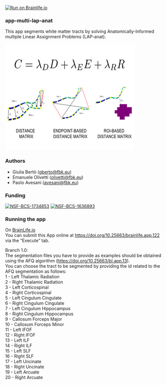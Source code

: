 [![Run on Brainlife.io](https://img.shields.io/badge/Brainlife-bl.app.122-blue.svg)](https://doi.org/10.25663/brainlife.app.122)

### app-multi-lap-anat
This app segments white matter tracts by solving Anatomically-Informed multiple Linear Assignment Problems (LAP-anat).

![](LAP-anat.png)

### Authors
- Giulia Bertò (gberto@fbk.eu)
- Emanuele Olivetti (olivetti@fbk.eu)
- Paolo Avesani (avesani@fbk.eu)

### Funding 
[![NSF-BCS-1734853](https://img.shields.io/badge/NSF_BCS-1734853-blue.svg)](https://nsf.gov/awardsearch/showAward?AWD_ID=1734853)
[![NSF-BCS-1636893](https://img.shields.io/badge/NSF_BCS-1636893-blue.svg)](https://nsf.gov/awardsearch/showAward?AWD_ID=1636893)


### Running the app
On [BrainLife.io](http://brainlife.io/) \
You can submit this App online at https://doi.org/10.25663/brainlife.app.122 via the “Execute” tab.

Branch 1.0: \
The segmentation files you have to provide as examples should be obtained using the AFQ algorithm (https://doi.org/10.25663/bl.app.13). \
You can choose the tract to be segmented by providing the id related to the AFQ segmentation as follows: \
1 - Left Thalamic Radiation \
2 - Right Thalamic Radiation \
3 - Left Corticospinal \
4 - Right Corticospinal \
5 - Left Cingulum Cingulate \
6 - Right Cingulum Cingulate \
7 - Left Cingulum Hippocampus \
8 - Right Cingulum Hippocampus \
9 - Callosum Forceps Major \
10 - Callosum Forceps Minor \
11 - Left IFOF \
12 - Right IFOF \
13 - Left ILF \
14 - Right ILF \
15 - Left SLF \
16 - Right SLF \
17 - Left Uncinate \
18 - Right Uncinate \
19 - Left Arcuate \
20 - Right Arcuate 
